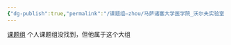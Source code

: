 ```yaml
---
{"dg-publish":true,"permalink":"/课题组—zhou/马萨诸塞大学医学院_沃尔夫实验室 分子、细胞与癌症生物学/","dgPassFrontmatter":true}
---
```


[课题组](https://www.umassmed.edu/es/wolfe-lab/research-interests/)
个人课题组没找到，但他属于这个大组
